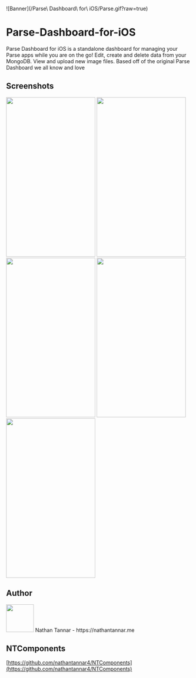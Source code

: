 ![Banner](/Parse\ Dashboard\ for\ iOS/Parse.gif?raw=true)

# Parse-Dashboard-for-iOS

Parse Dashboard for iOS is a standalone dashboard for managing your Parse apps while you are on the go! Edit, create and delete data from your MongoDB. View and upload new image files. Based off of the original Parse Dashboard we all know and love

## Screenshots

<img src="https://github.com/nathantannar4/NTComponents/raw/master/Screenshots/Servers.png?raw=true" width="242" height="432"> <img src="https://github.com/nathantannar4/NTComponents/raw/master/Screenshots/Schemas.png?raw=true" width="242" height="432">
<img src="https://github.com/nathantannar4/NTComponents/raw/master/Screenshots/Class.png?raw=true" width="242" height="432"> <img src="https://github.com/nathantannar4/NTComponents/raw/master/Screenshots/Query.png?raw=true" width="242" height="432">
<img src="https://github.com/nathantannar4/NTComponents/raw/master/Screenshots/Object.png?raw=true" width="242" height="432">

## Author

<img src="https://nathantannar.me/NTComponents/NTComponents/Assets/Nathan.png" width="75" height="75">
Nathan Tannar - https://nathantannar.me

## NTComponents

[https://github.com/nathantannar4/NTComponents](https://github.com/nathantannar4/NTComponents)
